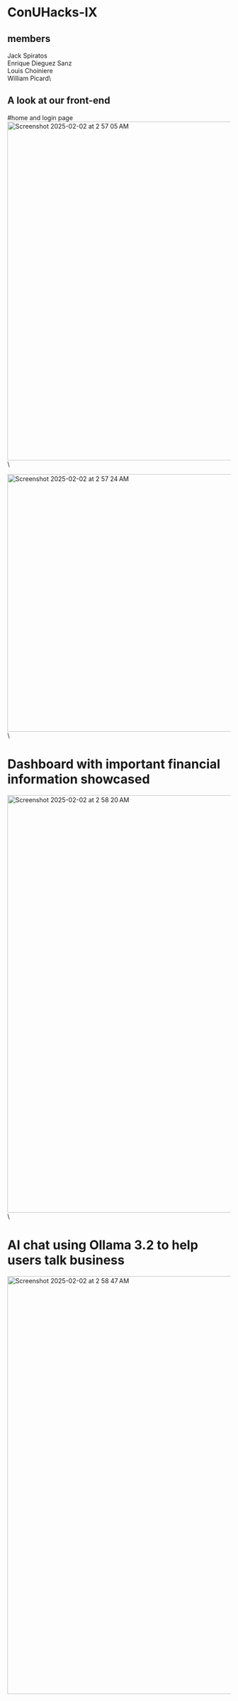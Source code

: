 # ConUHacks-IX


## members 
Jack Spiratos\
Enrique Dieguez Sanz\
Louis Choiniere\
William Picard\


## A look at our front-end 

#home and login page
<img width="763" alt="Screenshot 2025-02-02 at 2 57 05 AM" src="https://github.com/user-attachments/assets/9e1db671-98ad-430f-b387-10c3f4b05736" />\

<img width="580" alt="Screenshot 2025-02-02 at 2 57 24 AM" src="https://github.com/user-attachments/assets/8182907a-7341-433d-9a5b-779396039dff" />\

# Dashboard with important financial information showcased
<img width="940" alt="Screenshot 2025-02-02 at 2 58 20 AM" src="https://github.com/user-attachments/assets/8ff2eaa6-66f1-4709-becb-4262f416ce79" />\

# AI chat using Ollama 3.2 to help users talk business 
<img width="941" alt="Screenshot 2025-02-02 at 2 58 47 AM" src="https://github.com/user-attachments/assets/8ee6299f-004e-48dc-8bc0-3734f3b435fe" />
